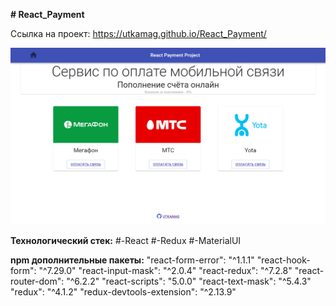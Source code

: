 **# React_Payment**

Ссылка на проект: https://utkamag.github.io/React_Payment/

![](react-app/public/images/screenshot.png)

**Технологический стек:**
#-React
#-Redux
#-MaterialUI

**npm дополнительные пакеты:**
"react-form-error": "^1.1.1"
"react-hook-form": "^7.29.0"
"react-input-mask": "^2.0.4"
"react-redux": "^7.2.8"
"react-router-dom": "^6.2.2"
"react-scripts": "5.0.0"
"react-text-mask": "^5.4.3"
"redux": "^4.1.2"
"redux-devtools-extension": "^2.13.9"
